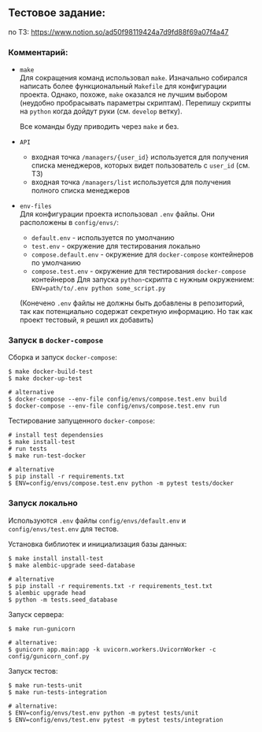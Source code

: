 ## Тестовое задание:

по ТЗ: https://www.notion.so/ad50f98119424a7d9fd88f69a07f4a47


### Комментарий:
* `make`  
  Для сокращения команд использовал `make`.  Изначально собирался написать более функциональный `Makefile` для конфигурации проекта. Однако, похоже, `make` оказался не лучшим выбором (неудобно пробрасывать параметры скриптам). Перепишу скрипты на `python` когда дойдут руки (см. `develop` ветку).
  
  Все команды буду приводить через `make` и без.

* `API`
  - входная точка `/managers/{user_id}` используется для получения списка менеджеров, которых видет пользователь с `user_id` (см. ТЗ)
  - входная точка `/managers/list` используется для получения полного списка менеджеров
 
* `env-files`  
  Для конфигурации проекта использовал `.env` файлы. Они расположены в `config/envs/`:
  - `default.env` - используется по умолчанию
  - `test.env` - окружение для тестирования локально
  - `compose.default.env` - окружение для `docker-compose` контейнеров по умолчанию
  - `compose.test.env` - окружение для тестирования `docker-compose` контейнеров
  Для запуска `python`-скрипта с нужным окружением: `ENV=path/to/.env python some_script.py`
  
  (Конечено `.env` файлы не должны быть добавлены в репозиторий, так как потенциально содержат секретную информацию. Но так как проект тестовый, я решил их добавить)

### Запуск в `docker-compose`

Cборка и запуск `docker-compose`:

```console
$ make docker-build-test
$ make docker-up-test

# alternative
$ docker-compose --env-file config/envs/compose.test.env build
$ docker-compose --env-file config/envs/compose.test.env run
```
Тестирование запущенного `docker-compose`:

```console
# install test dependensies
$ make install-test
# run tests
$ make run-test-docker

# alternative
$ pip install -r requirements.txt
$ ENV=config/envs/compose.test.env python -m pytest tests/docker
```

### Запуск локально
Используются  `.env` файлы `config/envs/default.env` и `config/envs/test.env` для тестов.

Установка библиотек и инициализация базы данных:
```console
$ make install install-test
$ make alembic-upgrade seed-database

# alternative
$ pip install -r requirements.txt -r requirements_test.txt
$ alembic upgrade head
$ python -m tests.seed_database

```

Запуск сервера:
```console
$ make run-gunicorn

# alternative:  
$ gunicorn app.main:app -k uvicorn.workers.UvicornWorker -c config/gunicorn_conf.py
```

Запуск тестов:
```console
$ make run-tests-unit
$ make run-tests-integration

# alternative:
$ ENV=config/envs/test.env python -m pytest tests/unit
$ ENV=config/envs/test.env pytest -m pytest tests/integration
```
